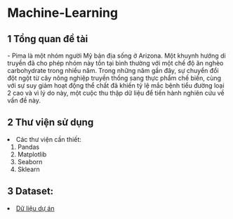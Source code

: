 # Machine-Learning
## 1 Tổng quan đề tài
<p> - Pima là một nhóm người Mỹ bản địa sống ở Arizona. Một khuynh hướng di truyền đã cho phép nhóm này tồn tại bình thường với một chế độ ăn nghèo carbohydrate trong nhiều năm. Trong những năm gần đây, sự chuyển đổi đột ngột từ cây nông nghiệp truyền thống sang thực phẩm chế biến, cùng với sự suy giảm hoạt động thể chất đã khiến tỷ lệ mắc bệnh tiểu đường loại 2 cao và vì lý do này, một cuộc thu thập dữ liệu để tiến hành nghiên cứu về vấn đề này. </p>

## 2 Thư viện sử dụng
<li> Các thư viện cần thiết: 
  <ol type = "1">  
    <li>Pandas </li>
    <li>Matplotlib</li>
    <li>Seaborn</li>
    <li>Sklearn</li>
  </ol>
</li>

## 3 Dataset:
<li> <a href = "https://github.com/luckymouse96/Machine-Learning/blob/main/pima-indians-diabetes.csv"> Dữ liệu dự án </a> </li>
